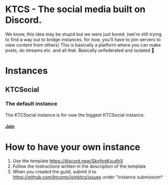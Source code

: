 # KTCS - The social media built on Discord.
We know, this idea may be stupid but we were just bored. 
(we're still trying to find a way out to bridge instances. for now, you'll have to join servers to view content from others)
This is basically a platform where you can make posts, do streams etc. and all that. Basically unfederated and isolated 🤷
# Instances
## KTCSocial
### The default instance
The KTCSocial instance is for now the biggest KTCSocial instance.
#### [Join](https://discord.gg/9BjBDBZ4ZK)
# How to have your own instance
1. Use the template https://discord.new/SknfpgKsudhX
2. Follow the instructions written in the description of the template
3. When you created the guild, submit it to https://github.com/ktcomp/joinktcs/issues under "instance submission* 
